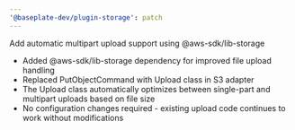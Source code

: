 ```yaml
---
'@baseplate-dev/plugin-storage': patch
---
```


Add automatic multipart upload support using @aws-sdk/lib-storage

- Added @aws-sdk/lib-storage dependency for improved file upload handling
- Replaced PutObjectCommand with Upload class in S3 adapter
- The Upload class automatically optimizes between single-part and multipart uploads based on file size
- No configuration changes required - existing upload code continues to work without modifications
